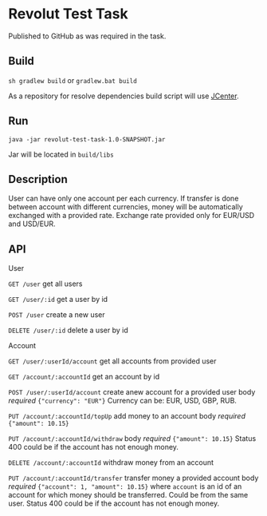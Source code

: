 # Revolut Test Task

Published to GitHub as was required in the task.

## Build

`sh gradlew build` or `gradlew.bat build`

As a repository for resolve dependencies build script will use [JCenter](https://bintray.com/bintray/jcenter).

## Run

`java -jar revolut-test-task-1.0-SNAPSHOT.jar`

Jar will be located in `build/libs`

## Description

User can have only one account per each currency. If transfer is done between account with different currencies, money will be automatically exchanged with a provided rate. 
Exchange rate provided only for EUR/USD and USD/EUR. 

## API

User

`GET /user` get all users

`GET /user/:id` get a user by id
 
`POST /user` create a new user 

`DELETE /user/:id` delete a user by id

Account

`GET /user/:userId/account` get all accounts from provided user

`GET /account/:accountId` get an account by id

`POST /user/:userId/account` create anew account for a provided user
  body _required_ `{"currency": "EUR"}`
  Currency can be: EUR, USD, GBP, RUB.

`PUT /account/:accountId/topUp` add money to an account
  body _required_ `{"amount": 10.15}`

`PUT /account/:accountId/withdraw`
  body _required_ `{"amount": 10.15}`
  Status 400 could be if the account has not enough money.
  
`DELETE /account/:accountId` withdraw money from an account

`PUT /account/:accountId/transfer` transfer money a provided account
  body _required_ `{"account": 1, "amount": 10.15}`
  where `account` is an id of an account for which money should be transferred. Could be from the same user.
  Status 400 could be if the account has not enough money.

 